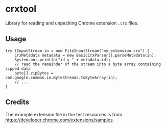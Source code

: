 # crxtool

Library for reading and unpacking Chrome extension `.crx` files.

## Usage

    try (InputStream in = new FileInputStream("my_extension.crx") {
        CrxMetadata metadata = new BasicCrxParser().parseMetadata(in);
        System.out.println("id = " + metadata.id);
        // read the remainder of the stream into a byte array containing zipped data
        byte[] zipBytes = com.google.common.io.ByteStreams.toByteArray(in);
        // ...
    }

## Credits

The example extension file in the test resources is from
https://developer.chrome.com/extensions/samples.

